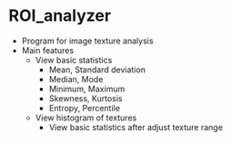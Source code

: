 # ROI_analyzer
- Program for image texture analysis
- Main features
  - View basic statistics
    - Mean, Standard deviation
    - Median, Mode
    - Minimum, Maximum
    - Skewness, Kurtosis
    - Entropy, Percentile
  - View histogram of textures
    - View basic statistics after adjust texture range
